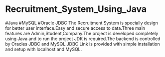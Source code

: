 # Recruitment_System_Using_Java
#Java
#MySQL
#Oracle JDBC
The Recruitment System is specially design for better user interface.Easy and secure access to data.Three main features are Admin,Student,Company.The project is developed completely using Java and to run the project JDK is required.The backend is controlled by Oracles JDBC and MySQL.JDBC Link is provided with simple installation and setup with localhost and MySQL.
